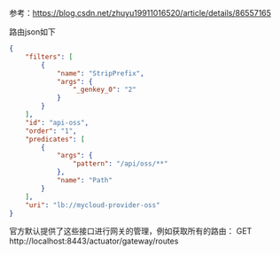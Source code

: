 参考：https://blog.csdn.net/zhuyu19911016520/article/details/86557165

路由json如下

````json
{
    "filters": [
        {
            "name": "StripPrefix",
            "args": {
                "_genkey_0": "2"
            }
        }
    ],
    "id": "api-oss",
    "order": "1",
    "predicates": [
        {
            "args": {
                "pattern": "/api/oss/**"
            },
            "name": "Path"
        }
    ],
    "uri": "lb://mycloud-provider-oss"
}
````

官方默认提供了这些接口进行网关的管理，例如获取所有的路由： GET http://localhost:8443/actuator/gateway/routes